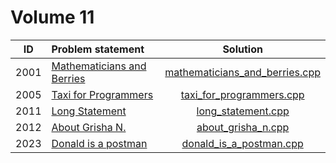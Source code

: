 # Volume 11

|  ID  |                               Problem statement                                 |                              Solution                              |
|:----:|:--------------------------------------------------------------------------------|:------------------------------------------------------------------:|
| 2001 | [Mathematicians and Berries](http://acm.timus.ru/problem.aspx?space=1&num=2001) | [mathematicians_and_berries.cpp](./mathematicians_and_berries.cpp) |
| 2005 | [Taxi for Programmers](http://acm.timus.ru/problem.aspx?space=1&num=2005)       | [taxi_for_programmers.cpp](./taxi_for_programmers.cpp)             |
| 2011 | [Long Statement](http://acm.timus.ru/problem.aspx?space=1&num=2011)             | [long_statement.cpp](./long_statement.cpp)                         |
| 2012 | [About Grisha N.](http://acm.timus.ru/problem.aspx?space=1&num=2012)            | [about_grisha_n.cpp](./about_grisha_n.cpp)                         |
| 2023 | [Donald is a postman](http://acm.timus.ru/problem.aspx?space=1&num=2023)        | [donald_is_a_postman.cpp](./donald_is_a_postman.cpp)               |
